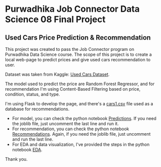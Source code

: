 # Purwadhika Job Connector Data Science 08 Final Project

## Used Cars Price Prediction & Recommendation

This project was created to pass the Job Connector program on Purwadhika Data Science course. The scope of this project is to create a local web-page to predict prices and give used cars recommendation to user. 

Dataset was taken from Kaggle: [Used Cars Dataset](https://www.kaggle.com/austinreese/craigslist-carstrucks-data).

The model used to predict the price are Random Forest Regressor, and for recommendation I'm using Content-Based Filtering based on price, condition, status, and type. 

I'm using Flask to develop the page, and there's a [cars1.csv](https://github.com/iridwant/Final_Project_JCDS08/blob/master/cars1.csv) file used as a database for recommendations.

+ For model, you can check the python notebook [Predictions](https://github.com/iridwant/Final_Project_JCDS08/blob/master/Predictions.ipynb). If you need the joblib file, just uncomment the last line and run it. 
+ For recommendation, you can check the python notebook [Recommendations](https://github.com/iridwant/Final_Project_JCDS08/blob/master/Recommendations.ipynb). Again, if you need the joblib file, just uncomment and run the last line.
+ For EDA and data visualization, I've provided the steps in the python notebook [EDA](https://github.com/iridwant/Final_Project_JCDS08/blob/master/EDA.ipynb).

Thank you.
